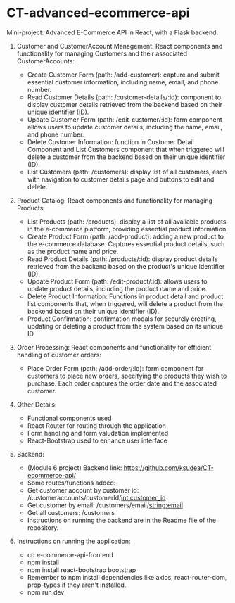 # CT-advanced-ecommerce-api
Mini-project: Advanced E-Commerce API in React, with a Flask backend.

1. Customer and CustomerAccount Management: React components and functionality for managing Customers and their associated CustomerAccounts:
   - Create Customer Form (path: /add-customer): capture and submit essential customer information, including name, email, and phone number.
   - Read Customer Details (path: /customer-details/:id): component to display customer details retrieved from the backend based on their unique identifier (ID).
   - Update Customer Form (path: /edit-customer/:id): form component allows users to update customer details, including the name, email, and phone number.
   - Delete Customer Information: function in Customer Detail Component and List Customers component that when triggered will delete a customer from the backend based on their unique identifier (ID).
   - List Customers (path: /customers): display list of all customers, each with navigation to customer details page and buttons to edit and delete.

2. Product Catalog: React components and functionality for managing Products:
   - List Products (path: /products): display a list of all available products in the e-commerce platform, providing essential product information.
   - Create Product Form (path: /add-product): adding a new product to the e-commerce database. Captures essential product details, such as the product name and price.
   - Read Product Details (path: /products/:id): display product details retrieved from the backend based on the product's unique identifier (ID).
   - Update Product Form (path: /edit-product/:id): allows users to update product details, including the product name and price.
   - Delete Product Information: Functions in product detail and product list components that, when triggered, will delete a product from the backend based on their unique identifier (ID).
   - Product Confirmation: confirmation modals for securely creating, updating or deleting a product from the system based on its unique ID

  3. Order Processing: React components and functionality for efficient handling of customer orders:
     - Place Order Form (path: /add-order/:id): form component for customers to place new orders, specifying the products they wish to purchase. Each order captures the order date and the associated customer.

5. Other Details:
   - Functional components used
   - React Router for routing through the application
   - Form handling and form valudation implemented
   - React-Bootstrap used to enhance user interface
  
6. Backend:
   - (Module 6 project) Backend link: https://github.com/ksudea/CT-ecommerce-api/
   - Some routes/functions added:
   - Get customer account by customer id: /customeraccounts/customerId/<int:customer_id>
   - Get customer by email: /customers/email/<string:email>
   - Get all customers: /customers
   - Instructions on running the backend are in the Readme file of the repository.
  
  7. Instructions on running the application:
     - cd e-commerce-api-frontend
     - npm install
     - npm install react-bootstrap bootstrap
     - Remember to npm install dependencies like axios, react-router-dom, prop-types if they aren't installed.
     - npm run dev

